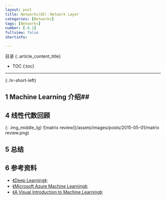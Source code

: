```yaml
---
layout: post
title: Networks(四)：Network Layer
categories: [Networks]
tags: [Networks]
number: [-8.1]
fullview: false
shortinfo:

---
```

目录
{:.article_content_title}


* TOC
{:toc}

---
{:.hr-short-left}

## 1 Machine Learning 介绍##



## 4 线性代数回顾 ##


{: .img_middle_lg}
![matrix review](/assets/images/posts/2015-05-01/matrix review.png)

## 5 总结 ##





## 6 参考资料 ##

- [《Deep Learning》](http://deeplearning.net/);
- [《Microsoft Azure Machine Learning》](https://azure.microsoft.com/en-us/services/machine-learning/);
- [《A Visual Introduction to Machine Learning》](http://www.r2d3.us/visual-intro-to-machine-learning-part-1/);





